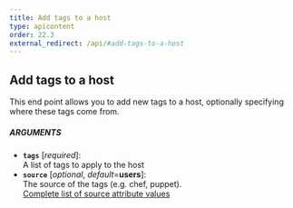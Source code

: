 ```yaml
---
title: Add tags to a host
type: apicontent
order: 22.3
external_redirect: /api/#add-tags-to-a-host
---
```


## Add tags to a host
This end point allows you to add new tags to a host, optionally specifying where these tags come from.

##### ARGUMENTS

* **`tags`** [*required*]:  
    A list of tags to apply to the host
* **`source`** [*optional*, *default*=**users**]:  
    The source of the tags (e.g. chef, puppet).  
    [Complete list of source attribute values][1]

[1]: /integrations/faq/list-of-api-source-attribute-value
